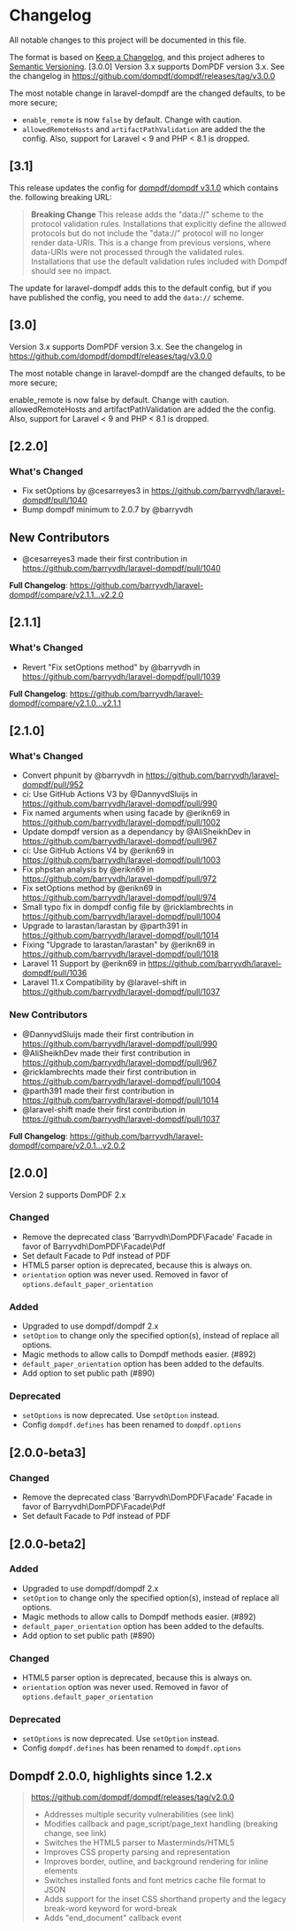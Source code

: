 # Changelog
All notable changes to this project will be documented in this file.

The format is based on [Keep a Changelog](https://keepachangelog.com/en/1.0.0/),
and this project adheres to [Semantic Versioning](https://semver.org/spec/v2.0.0.html).
[3.0.0]
Version 3.x supports DomPDF version 3.x. See the changelog in https://github.com/dompdf/dompdf/releases/tag/v3.0.0

The most notable change in laravel-dompdf are the changed defaults, to be more secure;
 - `enable_remote` is now `false` by default. Change with caution.
 - `allowedRemoteHosts` and `artifactPathValidation` are added the the config.
Also, support for Laravel < 9 and PHP < 8.1 is dropped.

## [3.1]
This release updates the config for [dompdf/dompdf v3.1.0](https://github.com/dompdf/dompdf/releases/tag/v3.1.0) which contains the. following breaking URL:

> **Breaking Change**
> This release adds the "data://" scheme to the protocol validation rules. Installations that explicitly define the allowed protocols but do not include the "data://" protocol will no longer render data-URIs. This is a change from previous versions, where data-URIs were not processed through the validated rules. Installations that use the default validation rules included with Dompdf should see no impact.

The update for laravel-dompdf adds this to the default config, but if you have published the config, you need to add the `data://` scheme.

## [3.0]

Version 3.x supports DomPDF version 3.x. See the changelog in https://github.com/dompdf/dompdf/releases/tag/v3.0.0

The most notable change in laravel-dompdf are the changed defaults, to be more secure;

enable_remote is now false by default. Change with caution.
allowedRemoteHosts and artifactPathValidation are added the the config.
Also, support for Laravel < 9 and PHP < 8.1 is dropped.

## [2.2.0]
### What's Changed
* Fix setOptions by @cesarreyes3 in https://github.com/barryvdh/laravel-dompdf/pull/1040
* Bump dompdf minimum to 2.0.7  by @barryvdh 

## New Contributors
* @cesarreyes3 made their first contribution in https://github.com/barryvdh/laravel-dompdf/pull/1040

**Full Changelog**: https://github.com/barryvdh/laravel-dompdf/compare/v2.1.1...v2.2.0

## [2.1.1]
### What's Changed
* Revert "Fix setOptions method" by @barryvdh in https://github.com/barryvdh/laravel-dompdf/pull/1039

**Full Changelog**: https://github.com/barryvdh/laravel-dompdf/compare/v2.1.0...v2.1.1

## [2.1.0]
### What's Changed
* Convert phpunit by @barryvdh in https://github.com/barryvdh/laravel-dompdf/pull/952
* ci: Use GitHub Actions V3 by @DannyvdSluijs in https://github.com/barryvdh/laravel-dompdf/pull/990
* Fix named arguments when using facade by @erikn69 in https://github.com/barryvdh/laravel-dompdf/pull/1002
* Update dompdf version as a dependancy by @AliSheikhDev in https://github.com/barryvdh/laravel-dompdf/pull/967
* ci: Use GitHub Actions V4 by @erikn69 in https://github.com/barryvdh/laravel-dompdf/pull/1003
* Fix phpstan analysis by @erikn69 in https://github.com/barryvdh/laravel-dompdf/pull/972
* Fix setOptions method by @erikn69 in https://github.com/barryvdh/laravel-dompdf/pull/974
* Small typo fix in dompdf config file by @ricklambrechts in https://github.com/barryvdh/laravel-dompdf/pull/1004
* Upgrade to larastan/larastan by @parth391 in https://github.com/barryvdh/laravel-dompdf/pull/1014
* Fixing "Upgrade to larastan/larastan" by @erikn69 in https://github.com/barryvdh/laravel-dompdf/pull/1018
* Laravel 11 Support by @erikn69 in https://github.com/barryvdh/laravel-dompdf/pull/1036
* Laravel 11.x Compatibility by @laravel-shift in https://github.com/barryvdh/laravel-dompdf/pull/1037

### New Contributors
* @DannyvdSluijs made their first contribution in https://github.com/barryvdh/laravel-dompdf/pull/990
* @AliSheikhDev made their first contribution in https://github.com/barryvdh/laravel-dompdf/pull/967
* @ricklambrechts made their first contribution in https://github.com/barryvdh/laravel-dompdf/pull/1004
* @parth391 made their first contribution in https://github.com/barryvdh/laravel-dompdf/pull/1014
* @laravel-shift made their first contribution in https://github.com/barryvdh/laravel-dompdf/pull/1037

**Full Changelog**: https://github.com/barryvdh/laravel-dompdf/compare/v2.0.1...v2.0.2

## [2.0.0]

Version 2 supports DomPDF 2.x

### Changed
- Remove the deprecated class 'Barryvdh\DomPDF\Facade' Facade in favor of Barryvdh\DomPDF\Facade\Pdf
- Set default Facade to Pdf instead of PDF
- HTML5 parser option is deprecated, because this is always on.
- `orientation` option was never used. Removed in favor of `options.default_paper_orientation`

### Added
- Upgraded to use dompdf/dompdf 2.x
- `setOption` to change only the specified option(s), instead of replace all options. 
- Magic methods to allow calls to Dompdf methods easier. (#892)
- `default_paper_orientation` option has been added to the defaults.
- Add option to set public path (#890)

### Deprecated
- `setOptions` is now deprecated. Use `setOption` instead.
- Config `dompdf.defines` has been renamed to `dompdf.options`


## [2.0.0-beta3]
### Changed
- Remove the deprecated class 'Barryvdh\DomPDF\Facade' Facade in favor of Barryvdh\DomPDF\Facade\Pdf
- Set default Facade to Pdf instead of PDF

## [2.0.0-beta2]

### Added
- Upgraded to use dompdf/dompdf 2.x
- `setOption` to change only the specified option(s), instead of replace all options. 
- Magic methods to allow calls to Dompdf methods easier. (#892)
- `default_paper_orientation` option has been added to the defaults.
- Add option to set public path (#890)

### Changed
- HTML5 parser option is deprecated, because this is always on.
- `orientation` option was never used. Removed in favor of `options.default_paper_orientation`

### Deprecated
- `setOptions` is now deprecated. Use `setOption` instead.
- Config `dompdf.defines` has been renamed to `dompdf.options`


## Dompdf 2.0.0, highlights since 1.2.x
> https://github.com/dompdf/dompdf/releases/tag/v2.0.0
> - Addresses multiple security vulnerabilities (see link)
> - Modifies callback and page_script/page_text handling (breaking change, see link)
> - Switches the HTML5 parser to Masterminds/HTML5
> - Improves CSS property parsing and representation
> - Improves border, outline, and background rendering for inline elements
> - Switches installed fonts and font metrics cache file format to JSON
> - Adds support for the inset CSS shorthand property and the legacy break-word keyword for word-break
> - Adds "end_document" callback event
